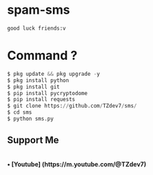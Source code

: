 # spam-sms
```
good luck friends:v
```
# Command ?
```python
$ pkg update && pkg upgrade -y
$ pkg install python
$ pkg install git
$ pip install pycryptodome
$ pip install requests
$ git clone https://github.com/TZdev7/sms/
$ cd sms
$ python sms.py
```
## Support Me 
<br>
<b>• [Youtube]
(https://m.youtube.com/@TZdev7)</b>
</br>
